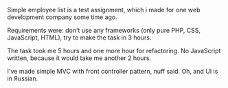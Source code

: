 Simple employee list is a test assignment, which i made for one web development company some time ago.

Requirements were: don't use any frameworks (only pure PHP, CSS, JavaScript, HTML), try to make the task in 3 hours.

The task took me 5 hours and one more hour for refactoring. No JavaScript written, because it would take me another 2 hours.

I've made simple MVC with front controller pattern, nuff said. Oh, and UI is in Яussian.